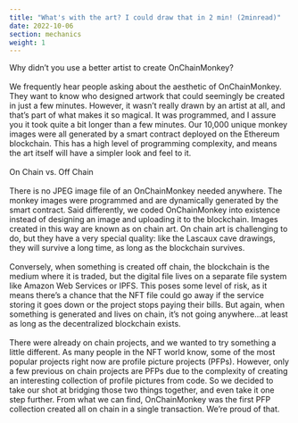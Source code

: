 ```yaml
---
title: "What's with the art? I could draw that in 2 min! (2minread)"
date: 2022-10-06
section: mechanics
weight: 1
---
```


Why didn’t you use a better artist to create OnChainMonkey?
\
\
We frequently hear people asking about the aesthetic of OnChainMonkey. They want to know who designed artwork that could seemingly be created in just a few minutes. However, it wasn’t really drawn by an artist at all, and that’s part of what makes it so magical. It was programmed, and I assure you it took quite a bit longer than a few minutes. Our 10,000 unique monkey images were all generated by a smart contract deployed on the Ethereum blockchain. This has a high level of programming complexity, and means the art itself will have a simpler look and feel to it.
\
\
On Chain vs. Off Chain
\
\
There is no JPEG image file of an OnChainMonkey needed anywhere. The monkey images were programmed and are dynamically generated by the smart contract. Said differently, we coded OnChainMonkey into existence instead of designing an image and uploading it to the blockchain. Images created in this way are known as on chain art. On chain art is challenging to do, but they have a very special quality: like the Lascaux cave drawings, they will survive a long time, as long as the blockchain survives.
\
\
Conversely, when something is created off chain, the blockchain is the medium where it is traded, but the digital file lives on a separate file system like Amazon Web Services or IPFS. This poses some level of risk, as it means there’s a chance that the NFT file could go away if the service storing it goes down or the project stops paying their bills. But again, when something is generated and lives on chain, it’s not going anywhere…at least as long as the decentralized blockchain exists.
\
\
There were already on chain projects, and we wanted to try something a little different. As many people in the NFT world know, some of the most popular projects right now are profile picture projects (PFPs). However, only a few previous on chain projects are PFPs due to the complexity of creating an interesting collection of profile pictures from code. So we decided to take our shot at bridging those two things together, and even take it one step further. From what we can find, OnChainMonkey was the first PFP collection created all on chain in a single transaction. We’re proud of that.


